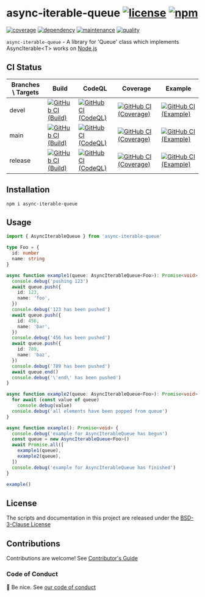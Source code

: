 # async-iterable-queue [![license][license-image]][license-url] [![npm][npm-image]][npm-url]

[![coverage][nyc-cov-image]][github-url] [![dependency][depencency-image]][dependency-url] [![maintenance][maintenance-image]][npmsio-url] [![quality][quality-image]][npmsio-url]

`async-iterable-queue` - A library for 'Queue' class which implements AsyncIterable\<T\> works on [Node.js](https://nodejs.org/)

## CI Status

| Branches \ Targets | Build | CodeQL | Coverage | Example |
| ---- | ---- | ---- | ---- | ----
| devel | [![GitHub CI (Build)][github-devel-build-image]][github-devel-build-url] | [![GitHub CI (CodeQL)][github-devel-codeql-image]][github-devel-codeql-url] | [![GitHub CI (Coverage)][github-devel-coverage-image]][github-devel-coverage-url] | [![GitHub CI (Example)][github-devel-example-image]][github-devel-example-url] |
| main | [![GitHub CI (Build)][github-main-build-image]][github-main-build-url] | [![GitHub CI (CodeQL)][github-main-codeql-image]][github-main-codeql-url] | [![GitHub CI (Coverage)][github-main-coverage-image]][github-main-coverage-url] | [![GitHub CI (Example)][github-main-example-image]][github-main-example-url] |
| release | [![GitHub CI (Build)][github-release-build-image]][github-release-build-url] | [![GitHub CI (CodeQL)][github-release-codeql-image]][github-release-codeql-url] | [![GitHub CI (Coverage)][github-release-coverage-image]][github-release-coverage-url] | [![GitHub CI (Example)][github-release-example-image]][github-release-example-url] |

## Installation

```shell
npm i async-iterable-queue
```

## Usage

```typescript
import { AsyncIterableQueue } from 'async-iterable-queue'

type Foo = {
  id: number
  name: string
}

async function example1(queue: AsyncIterableQueue<Foo>): Promise<void> {
  console.debug('pushing 123')
  await queue.push({
    id: 123,
    name: 'foo',
  })
  console.debug('123 has been pushed')
  await queue.push({
    id: 456,
    name: 'bar',
  })
  console.debug('456 has been pushed')
  await queue.push({
    id: 789,
    name: 'baz',
  })
  console.debug('789 has been pushed')
  await queue.end()
  console.debug('\'end\' has been pushed')
}

async function example2(queue: AsyncIterableQueue<Foo>): Promise<void> {
  for await (const value of queue)
    console.debug(value)
  console.debug('all elements have been popped from queue')
}

async function example(): Promise<void> {
  console.debug('example for AsyncIterableQueue has begun')
  const queue = new AsyncIterableQueue<Foo>()
  await Promise.all([
    example1(queue),
    example2(queue),
  ])
  console.debug('example for AsyncIterableQueue has finished')
}

example()
```

## License

The scripts and documentation in this project are released under the [BSD-3-Clause License](https://github.com/kei-g/async-iterable-queue/blob/main/LICENSE)

## Contributions

Contributions are welcome! See [Contributor's Guide](https://github.com/kei-g/async-iterable-queue/blob/main/CONTRIBUTING.md)

### Code of Conduct

:clap: Be nice. See [our code of conduct](https://github.com/kei-g/async-iterable-queue/blob/main/CODE_OF_CONDUCT.md)

[depencency-image]:https://img.shields.io/librariesio/release/npm/async-iterable-queue?logo=nodedotjs
[dependency-url]:https://npmjs.com/package/async-iterable-queue?activeTab=dependencies
[github-devel-build-image]:https://github.com/kei-g/async-iterable-queue/actions/workflows/build.yml/badge.svg?branch=devel
[github-devel-build-url]:https://github.com/kei-g/async-iterable-queue/actions/workflows/build.yml?query=branch%3Adevel
[github-devel-codeql-image]:https://github.com/kei-g/async-iterable-queue/actions/workflows/codeql.yml/badge.svg?branch=devel
[github-devel-codeql-url]:https://github.com/kei-g/async-iterable-queue/actions/workflows/codeql.yml?query=branch%3Adevel
[github-devel-coverage-image]:https://github.com/kei-g/async-iterable-queue/actions/workflows/coverage.yml/badge.svg?branch=devel
[github-devel-coverage-url]:https://github.com/kei-g/async-iterable-queue/actions/workflows/coverage.yml?query=branch%3Adevel
[github-devel-example-image]:https://github.com/kei-g/async-iterable-queue/actions/workflows/example.yml/badge.svg?branch=devel
[github-devel-example-url]:https://github.com/kei-g/async-iterable-queue/actions/workflows/example.yml?query=branch%3Adevel
[github-main-build-image]:https://github.com/kei-g/async-iterable-queue/actions/workflows/build.yml/badge.svg?branch=main
[github-main-build-url]:https://github.com/kei-g/async-iterable-queue/actions/workflows/build.yml?query=branch%3Amain
[github-main-codeql-image]:https://github.com/kei-g/async-iterable-queue/actions/workflows/codeql.yml/badge.svg?branch=main
[github-main-codeql-url]:https://github.com/kei-g/async-iterable-queue/actions/workflows/codeql.yml?query=branch%3Amain
[github-main-coverage-image]:https://github.com/kei-g/async-iterable-queue/actions/workflows/coverage.yml/badge.svg?branch=main
[github-main-coverage-url]:https://github.com/kei-g/async-iterable-queue/actions/workflows/coverage.yml?query=branch%3Amain
[github-main-example-image]:https://github.com/kei-g/async-iterable-queue/actions/workflows/example.yml/badge.svg?branch=main
[github-main-example-url]:https://github.com/kei-g/async-iterable-queue/actions/workflows/example.yml?query=branch%3Amain
[github-release-build-image]:https://github.com/kei-g/async-iterable-queue/actions/workflows/build.yml/badge.svg?branch=release
[github-release-build-url]:https://github.com/kei-g/async-iterable-queue/actions/workflows/build.yml?query=branch%3Arelease
[github-release-codeql-image]:https://github.com/kei-g/async-iterable-queue/actions/workflows/codeql.yml/badge.svg?branch=release
[github-release-codeql-url]:https://github.com/kei-g/async-iterable-queue/actions/workflows/codeql.yml?query=branch%3Arelease
[github-release-coverage-image]:https://github.com/kei-g/async-iterable-queue/actions/workflows/coverage.yml/badge.svg?branch=release
[github-release-coverage-url]:https://github.com/kei-g/async-iterable-queue/actions/workflows/coverage.yml?query=branch%3Arelease
[github-release-example-image]:https://github.com/kei-g/async-iterable-queue/actions/workflows/example.yml/badge.svg?branch=release
[github-release-example-url]:https://github.com/kei-g/async-iterable-queue/actions/workflows/example.yml?query=branch%3Arelease
[github-url]:https://github.com/kei-g/async-iterable-queue
[license-image]:https://img.shields.io/github/license/kei-g/async-iterable-queue
[license-url]:https://opensource.org/licenses/BSD-3-Clause
[maintenance-image]:https://img.shields.io/npms-io/maintenance-score/async-iterable-queue?logo=npm
[npm-image]:https://img.shields.io/npm/v/async-iterable-queue.svg?logo=npm
[npm-url]:https://npmjs.org/package/async-iterable-queue
[npmsio-url]:https://npms.io/search?q=async-iterable-queue
[nyc-cov-image]:https://img.shields.io/nycrc/kei-g/async-iterable-queue?config=.nycrc.json&label=coverage&logo=mocha
[quality-image]:https://img.shields.io/npms-io/quality-score/async-iterable-queue?logo=npm
